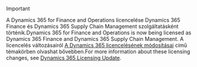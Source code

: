 > [!IMPORTANT]
> <span data-ttu-id="93102-101">A Dynamics 365 for Finance and Operations licencelése Dynamics 365 Finance és Dynamics 365 Supply Chain Management szolgáltatásként történik.</span><span class="sxs-lookup"><span data-stu-id="93102-101">Dynamics 365 for Finance and Operations is now being licensed as Dynamics 365 Finance and Dynamics 365 Supply Chain Management.</span></span> <span data-ttu-id="93102-102">A licencelés változásairól [A Dynamics 365 licencelésének módosításai](https://docs.microsoft.com/dynamics365/licensing/update) című témakörben olvashat bővebben.</span><span class="sxs-lookup"><span data-stu-id="93102-102">For more information about these licensing changes, see [Dynamics 365 Licensing Update](https://docs.microsoft.com/dynamics365/licensing/update).</span></span>